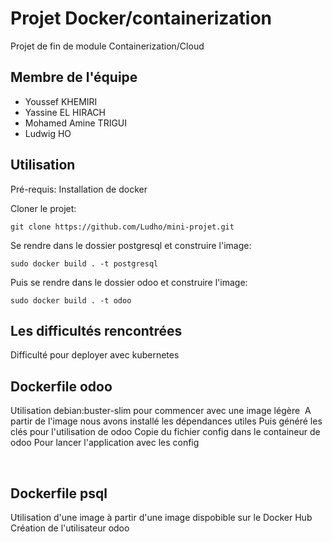 # Projet Docker/containerization 

Projet de fin de module Containerization/Cloud

## Membre de l'équipe

* Youssef KHEMIRI
* Yassine EL HIRACH
* Mohamed Amine TRIGUI
* Ludwig HO

## Utilisation

Pré-requis:
Installation de docker

Cloner le projet:
 
    git clone https://github.com/Ludho/mini-projet.git

Se rendre dans le dossier postgresql et construire l'image:

    sudo docker build . -t postgresql
    

 Puis se rendre dans le dossier odoo et construire l'image:
 
    sudo docker build . -t odoo
    
## Les difficultés rencontrées

Difficulté pour deployer avec kubernetes


## Dockerfile odoo


Utilisation debian:buster-slim pour commencer avec une image légère 
A partir de l'image nous avons installé les dépendances utiles
Puis généré les clés pour l'utilisation de odoo
Copie du fichier config dans le containeur de odoo
Pour lancer l'application avec les config

 

## Dockerfile psql



Utilisation d'une image à partir d'une image dispobible sur le Docker Hub
Création de l'utilisateur odoo

  
